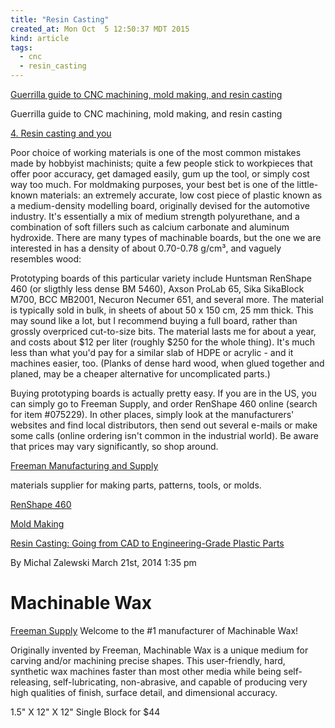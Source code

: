 ```yaml
---
title: "Resin Casting"
created_at: Mon Oct  5 12:50:37 MDT 2015
kind: article
tags:
  - cnc
  - resin_casting
---
```


<a href="http://lcamtuf.coredump.cx/gcnc/" target="_blank">Guerrilla guide to CNC machining, mold making, and resin casting</a>

Guerrilla guide to CNC machining, mold making, and resin casting


<a href="http://lcamtuf.coredump.cx/gcnc/ch4/" target="_blank">4. Resin casting and you</a>

Poor choice of working materials is one of the most common mistakes made
by hobbyist machinists; quite a few people stick to workpieces that
offer poor accuracy, get damaged easily, gum up the tool, or simply
cost way too much. For moldmaking purposes, your best bet is one of
the little-known materials: an extremely accurate, low cost piece of
plastic known as a medium-density modelling board, originally devised
for the automotive industry. It's essentially a mix of medium strength
polyurethane, and a combination of soft fillers such as calcium carbonate
and aluminum hydroxide. There are many types of machinable boards, but
the one we are interested in has a density of about 0.70-0.78 g/cm³,
and vaguely resembles wood:

Prototyping boards of this particular variety include Huntsman RenShape
460 (or sligthly less dense BM 5460), Axson ProLab 65, Sika SikaBlock
M700, BCC MB2001, Necuron Necumer 651, and several more. The material
is typically sold in bulk, in sheets of about 50 x 150 cm, 25 mm
thick. This may sound like a lot, but I recommend buying a full board,
rather than grossly overpriced cut-to-size bits. The material lasts me
for about a year, and costs about $12 per liter (roughly $250 for the
whole thing). It's much less than what you'd pay for a similar slab of
HDPE or acrylic - and it machines easier, too. (Planks of dense hard
wood, when glued together and planed, may be a cheaper alternative for
uncomplicated parts.)

Buying prototyping boards is actually pretty easy. If you are in the US,
you can simply go to Freeman Supply, and order RenShape 460 online (search
for item #075229). In other places, simply look at the manufacturers'
websites and find local distributors, then send out several e-mails or
make some calls (online ordering isn't common in the industrial world). Be
aware that prices may vary significantly, so shop around.

<a href="http://www.freemansupply.com/" target="_blank">Freeman Manufacturing and Supply</a>

materials supplier for making parts, patterns, tools, or molds.

<a href="http://www.freemansupply.com/RenShape460MediumH.htm" target="_blank">RenShape 460</a>



<a href="http://www.hirstarts.com/moldmake/moldmaking.html" target="_blank">Mold Making</a>



<a href="http://makezine.com/2014/03/21/resin-casting-going-from-cad-to-engineering-grade-plastic-parts/" target="_blank">Resin Casting: Going from CAD to Engineering-Grade Plastic Parts</a>

By Michal Zalewski	March 21st, 2014 1:35 pm 

# Machinable Wax

<a href="http://www.machinablewax.net/" target="_blank">Freeman Supply</a>
Welcome to the #1 manufacturer of Machinable Wax!

Originally invented by Freeman, Machinable Wax is a unique medium
for carving and/or machining precise shapes. This user-friendly,
hard, synthetic wax machines faster than most other media while being
self-releasing, self-lubricating, non-abrasive, and capable of producing
very high qualities of finish, surface detail, and dimensional accuracy.

1.5" X 12" X 12" Single Block for $44

<!--
html boilerplate
<a href="" target="_blank"></a>
<a name=""></a>
<img src="" width="400px">
<ul>
  <li></li>
</ul>
<pre>
</pre>
<pre><code>
</code></pre>
-->
